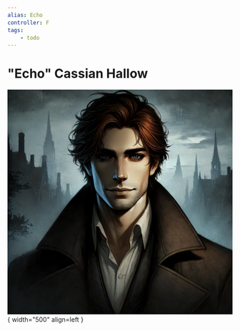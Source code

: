 ```yaml
---
alias: Echo
controller: F
tags:
    - todo
---
```

# "Echo" Cassian Hallow

![Echo Portrait](./echo.webp){ width="500" align=left }

